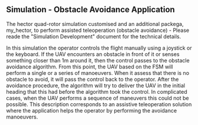 ## Simulation - Obstacle Avoidance Application

The hector quad-rotor simulation customised and an additional packega, my_hector, to perform assisted teleoperation (obstacle avoidance) - Please reade the "Simulation Development" document for the technical details.

In this simulation the operator controls the flight manually using a joystick or the keyboard.  If the UAV encounters an obstacle in front of it or senses something closer than 1m around it, then the control passes to the obstacle avoidance algorithm.  From this point, the UAV based on the FSM will perform a single or a series of manoeuvers.  When it assess that there is no obstacle to avoid, it will pass the control back to the operator.  After the avoidance procedure, the algorithm will try to deliver the UAV in the initial heading that this had before the algorithm took the control.  In complicated cases, when the UAV performs a sequence of maneuvers this could not be possible.  This description corresponds to an assistive teleoperation solution where the application helps the operator by performing the avoidance manoeuvers. 
